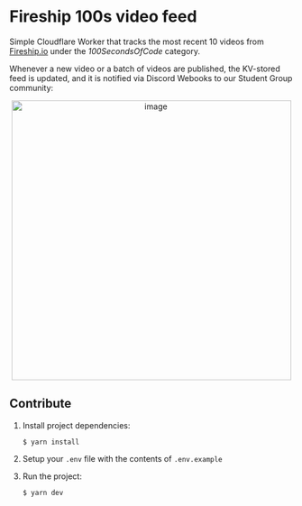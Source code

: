 # Fireship 100s video feed

Simple Cloudflare Worker that tracks the most recent 10 videos from [Fireship.io](https://www.youtube.com/channel/UCsBjURrPoezykLs9EqgamOA) under the _100SecondsOfCode_ category.

Whenever a new video or a batch of videos are published, the KV-stored feed is updated, and it is notified via Discord Webooks to our Student Group community:

<p align="center">
  <img width="496" alt="image" src="https://user-images.githubusercontent.com/4632429/155833697-79a42f67-bc8c-42e9-8932-14486cd4d208.png">
</p>


## Contribute

1. Install project dependencies:

   `$ yarn install`

2. Setup your `.env` file with the contents of `.env.example`

3. Run the project:

   `$ yarn dev`

